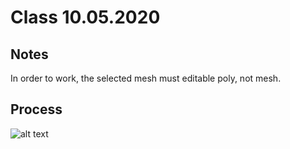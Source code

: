 # Class 10.05.2020

## Notes 

In order to work, the selected mesh must editable poly, not mesh.

## Process

![alt text]()